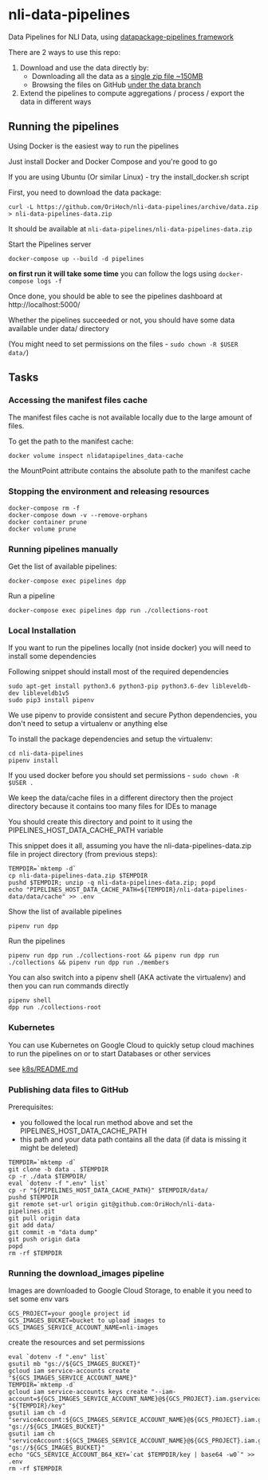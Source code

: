 # nli-data-pipelines

Data Pipelines for NLI Data, using [datapackage-pipelines framework](https://github.com/frictionlessdata/datapackage-pipelines)

There are 2 ways to use this repo:

1. Download and use the data directly by:
    * Downloading all the data as a [single zip file ~150MB](https://github.com/OriHoch/nli-data-pipelines/archive/data.zip)
    * Browsing the files on GitHub [under the data branch](https://github.com/OriHoch/nli-data-pipelines/tree/data/data)
2. Extend the pipelines to compute aggregations / process / export the data in different ways

## Running the pipelines

Using Docker is the easiest way to run the pipelines

Just install Docker and Docker Compose and you're good to go

If you are using Ubuntu (Or similar Linux) - try the install_docker.sh script

First, you need to download the data package:

```
curl -L https://github.com/OriHoch/nli-data-pipelines/archive/data.zip > nli-data-pipelines-data.zip
```

It should be available at `nli-data-pipelines/nli-data-pipelines-data.zip`

Start the Pipelines server

```
docker-compose up --build -d pipelines
```

**on first run it will take some time** you can follow the logs using `docker-compose logs -f`

Once done, you should be able to see the pipelines dashboard at http://localhost:5000/

Whether the pipelines succeeded or not, you should have some data available under data/ directory

(You might need to set permissions on the files - `sudo chown -R $USER data/`)

## Tasks

### Accessing the manifest files cache

The manifest files cache is not available locally due to the large amount of files.

To get the path to the manifest cache:

```
docker volume inspect nlidatapipelines_data-cache
```

the MountPoint attribute contains the absolute path to the manifest cache

### Stopping the environment and releasing resources

```
docker-compose rm -f
docker-compose down -v --remove-orphans
docker container prune
docker volume prune
```

### Running pipelines manually

Get the list of available pipelines:

```
docker-compose exec pipelines dpp
```

Run a pipeline

```
docker-compose exec pipelines dpp run ./collections-root
```

### Local Installation

If you want to run the pipelines locally (not inside docker) you will need to install some dependencies

Following snippet should install most of the required dependencies

```
sudo apt-get install python3.6 python3-pip python3.6-dev libleveldb-dev libleveldb1v5
sudo pip3 install pipenv
```

We use pipenv to provide consistent and secure Python dependencies, you don't need to setup a virtualenv or anything else

To install the package dependencies and setup the virtualenv:

```
cd nli-data-pipelines
pipenv install
```

If you used docker before you should set permissions - `sudo chown -R $USER .`

We keep the data/cache files in a different directory then the project directory because it contains too many files for IDEs to manage

You should create this directory and point to it using the PIPELINES_HOST_DATA_CACHE_PATH variable

This snippet does it all, assuming you have the nli-data-pipelines-data.zip file in project directory (from previous steps):

```
TEMPDIR=`mktemp -d`
cp nli-data-pipelines-data.zip $TEMPDIR
pushd $TEMPDIR; unzip -q nli-data-pipelines-data.zip; popd
echo "PIPELINES_HOST_DATA_CACHE_PATH=${TEMPDIR}/nli-data-pipelines-data/data/cache" >> .env
```

Show the list of available pipelines

```
pipenv run dpp
```

Run the pipelines

```
pipenv run dpp run ./collections-root && pipenv run dpp run ./collections && pipenv run dpp run ./members
```

You can also switch into a pipenv shell (AKA activate the virtualenv) and then you can run commands directly

```
pipenv shell
dpp run ./collections-root
```

### Kubernetes

You can use Kubernetes on Google Cloud to quickly setup cloud machines to run the pipelines on or to start Databases or other services

see [k8s/README.md](k8s/README.md)

### Publishing data files to GitHub

Prerequisites:
* you followed the local run method above and set the PIPELINES_HOST_DATA_CACHE_PATH
* this path and your data path contains all the data (if data is missing it might be deleted)

```
TEMPDIR=`mktemp -d`
git clone -b data . $TEMPDIR
cp -r ./data $TEMPDIR/
eval `dotenv -f ".env" list`
cp -r "${PIPELINES_HOST_DATA_CACHE_PATH}" $TEMPDIR/data/
pushd $TEMPDIR
git remote set-url origin git@github.com:OriHoch/nli-data-pipelines.git
git pull origin data
git add data/
git commit -m "data dump"
git push origin data
popd
rm -rf $TEMPDIR
```

### Running the download_images pipeline

Images are downloaded to Google Cloud Storage, to enable it you need to set some env vars

```
GCS_PROJECT=your google project id
GCS_IMAGES_BUCKET=bucket to upload images to
GCS_IMAGES_SERVICE_ACCOUNT_NAME=nli-images
```

create the resources and set permissions

```
eval `dotenv -f ".env" list`
gsutil mb "gs://${GCS_IMAGES_BUCKET}"
gcloud iam service-accounts create "${GCS_IMAGES_SERVICE_ACCOUNT_NAME}"
TEMPDIR=`mktemp -d`
gcloud iam service-accounts keys create "--iam-account=${GCS_IMAGES_SERVICE_ACCOUNT_NAME}@${GCS_PROJECT}.iam.gserviceaccount.com" "${TEMPDIR}/key"
gsutil iam ch -d "serviceAccount:${GCS_IMAGES_SERVICE_ACCOUNT_NAME}@${GCS_PROJECT}.iam.gserviceaccount.com" "gs://${GCS_IMAGES_BUCKET}"
gsutil iam ch "serviceAccount:${GCS_IMAGES_SERVICE_ACCOUNT_NAME}@${GCS_PROJECT}.iam.gserviceaccount.com:objectCreator,objectViewer,objectAdmin" "gs://${GCS_IMAGES_BUCKET}"
echo "GCS_SERVICE_ACCOUNT_B64_KEY=`cat $TEMPDIR/key | base64 -w0`" >> .env
rm -rf $TEMPDIR
```
